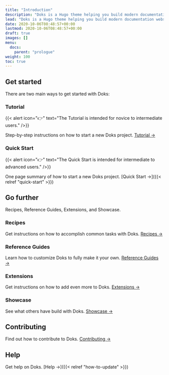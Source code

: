 ```yaml
---
title: "Introduction"
description: "Doks is a Hugo theme helping you build modern documentation websites that are secure, fast, and SEO-ready — by default."
lead: "Doks is a Hugo theme helping you build modern documentation websites that are secure, fast, and SEO-ready — by default."
date: 2020-10-06T08:48:57+00:00
lastmod: 2020-10-06T08:48:57+00:00
draft: true
images: []
menu:
  docs:
    parent: "prologue"
weight: 100
toc: true
---
```


## Get started

There are two main ways to get started with Doks:

### Tutorial

{{< alert icon="👉" text="The Tutorial is intended for novice to intermediate users." />}}

Step-by-step instructions on how to start a new Doks project. [Tutorial →](https://getdoks.org/tutorial/introduction)

### Quick Start

{{< alert icon="👉" text="The Quick Start is intended for intermediate to advanced users." />}}

One page summary of how to start a new Doks project. [Quick Start →]({{< relref "quick-start" >}})

## Go further

Recipes, Reference Guides, Extensions, and Showcase.

### Recipes

Get instructions on how to accomplish common tasks with Doks. [Recipes →](https://getdoks.org/docs/recipes/project-configuration)

### Reference Guides

Learn how to customize Doks to fully make it your own. [Reference Guides →](https://getdoks.org/docs/reference-guides/security)

### Extensions

Get instructions on how to add even more to Doks. [Extensions →](https://getdoks.org/docs/extensions/breadcrumb-navigation)

### Showcase

See what others have build with Doks. [Showcase →](https://getdoks.org/showcase/electric-blocks)

## Contributing

Find out how to contribute to Doks. [Contributing →](https://getdoks.org/docs/contributing/how-to-contribute)

## Help

Get help on Doks. [Help →]({{< relref "how-to-update" >}})
